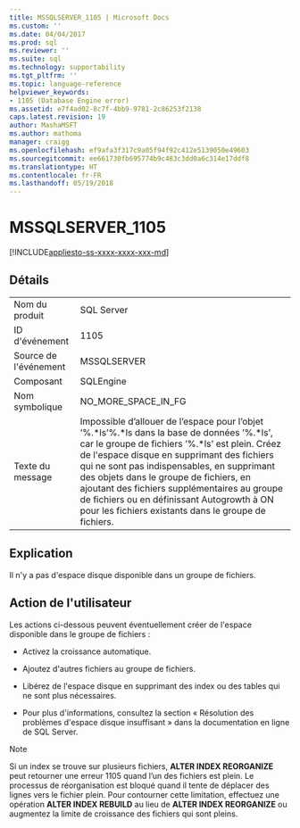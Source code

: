 ```yaml
---
title: MSSQLSERVER_1105 | Microsoft Docs
ms.custom: ''
ms.date: 04/04/2017
ms.prod: sql
ms.reviewer: ''
ms.suite: sql
ms.technology: supportability
ms.tgt_pltfrm: ''
ms.topic: language-reference
helpviewer_keywords:
- 1105 (Database Engine error)
ms.assetid: e7f4ad02-8c7f-4bb9-9781-2c86253f2138
caps.latest.revision: 19
author: MashaMSFT
ms.author: mathoma
manager: craigg
ms.openlocfilehash: ef9afa3f317c9a05f94f92c412e5139050e49603
ms.sourcegitcommit: ee661730fb695774b9c483c3dd0a6c314e17ddf8
ms.translationtype: HT
ms.contentlocale: fr-FR
ms.lasthandoff: 05/19/2018
---
```

# <a name="mssqlserver1105"></a>MSSQLSERVER_1105
[!INCLUDE[appliesto-ss-xxxx-xxxx-xxx-md](../../includes/appliesto-ss-xxxx-xxxx-xxx-md.md)]
  
## <a name="details"></a>Détails  
  
|||  
|-|-|  
|Nom du produit|SQL Server|  
|ID d'événement|1105|  
|Source de l'événement|MSSQLSERVER|  
|Composant|SQLEngine|  
|Nom symbolique|NO_MORE_SPACE_IN_FG|  
|Texte du message|Impossible d’allouer de l’espace pour l’objet ’%.*ls’%.\*ls dans la base de données ’%.\*ls’, car le groupe de fichiers ’%.\*ls’ est plein. Créez de l'espace disque en supprimant des fichiers qui ne sont pas indispensables, en supprimant des objets dans le groupe de fichiers, en ajoutant des fichiers supplémentaires au groupe de fichiers ou en définissant Autogrowth à ON pour les fichiers existants dans le groupe de fichiers.|  
  
## <a name="explanation"></a>Explication  
Il n'y a pas d'espace disque disponible dans un groupe de fichiers.  
  
## <a name="user-action"></a>Action de l'utilisateur  
Les actions ci-dessous peuvent éventuellement créer de l'espace disponible dans le groupe de fichiers :  
  
-   Activez la croissance automatique.  
  
-   Ajoutez d'autres fichiers au groupe de fichiers.  
  
-   Libérez de l'espace disque en supprimant des index ou des tables qui ne sont plus nécessaires.  
  
-   Pour plus d'informations, consultez la section « Résolution des problèmes d'espace disque insuffisant » dans la documentation en ligne de SQL Server.  
  
> [!NOTE]  
> Si un index se trouve sur plusieurs fichiers, **ALTER INDEX REORGANIZE** peut retourner une erreur 1105 quand l’un des fichiers est plein. Le processus de réorganisation est bloqué quand il tente de déplacer des lignes vers le fichier plein. Pour contourner cette limitation, effectuez une opération **ALTER INDEX REBUILD** au lieu de **ALTER INDEX REORGANIZE** ou augmentez la limite de croissance des fichiers qui sont pleins.  
  
